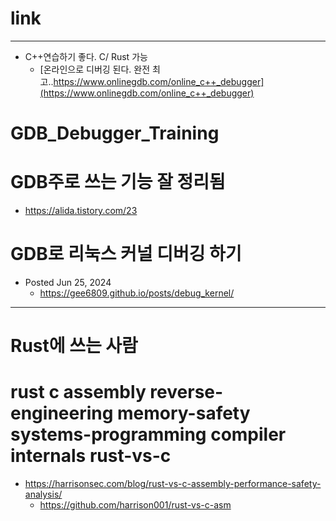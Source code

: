 # link

<hr />

- C++연습하기 좋다. C/ Rust 가능
  - [온라인으로 디버깅 된다. 완전 최고..https://www.onlinegdb.com/online_c++_debugger](https://www.onlinegdb.com/online_c++_debugger)

# GDB_Debugger_Training

# GDB주로 쓰는 기능 잘 정리됨
- https://alida.tistory.com/23

# GDB로 리눅스 커널 디버깅 하기
- Posted Jun 25, 2024
  - https://gee6809.github.io/posts/debug_kernel/

<hr />

# Rust에 쓰는 사람

# rust c assembly reverse-engineering memory-safety systems-programming compiler internals rust-vs-c 
- https://harrisonsec.com/blog/rust-vs-c-assembly-performance-safety-analysis/
  - https://github.com/harrison001/rust-vs-c-asm

